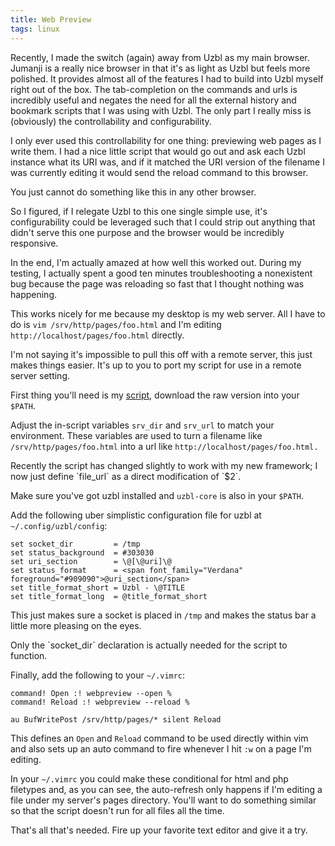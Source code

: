 ```yaml
---
title: Web Preview
tags: linux
---
```


Recently, I made the switch (again) away from Uzbl as my main browser. 
Jumanji is a really nice browser in that it's as light as Uzbl but feels 
more polished. It provides almost all of the features I had to build 
into Uzbl myself right out of the box. The tab-completion on the 
commands and urls is incredibly useful and negates the need for all the 
external history and bookmark scripts that I was using with Uzbl. The 
only part I really miss is (obviously) the controllability and 
configurability.

I only ever used this controllability for one thing: previewing web 
pages as I write them. I had a nice little script that would go out and 
ask each Uzbl instance what its URI was, and if it matched the URI 
version of the filename I was currently editing it would send the reload 
command to this browser.

You just cannot do something like this in any other browser.

So I figured, if I relegate Uzbl to this one single simple use, it's 
configurability could be leveraged such that I could strip out anything 
that didn't serve this one purpose and the browser would be incredibly 
responsive.

In the end, I'm actually amazed at how well this worked out. During my 
testing, I actually spent a good ten minutes troubleshooting a 
nonexistent bug because the page was reloading so fast that I thought 
nothing was happening.

This works nicely for me because my desktop is my web server. All I have 
to do is `vim /srv/http/pages/foo.html` and I'm editing 
`http://localhost/pages/foo.html` directly.

<div class="well">
I'm not saying it's impossible to pull this off with a remote server, 
this just makes things easier. It's up to you to port my script for use 
in a remote server setting.
</div>

First thing you'll need is my 
[script](http://github.com/pbrisbin/scripts/blob/master/webpreview), 
download the raw version into your `$PATH`.

Adjust the in-script variables `srv_dir` and `srv_url` to match your 
environment. These variables are used to turn a filename like 
`/srv/http/pages/foo.html` into a url like 
`http://localhost/pages/foo.html.`

<div class="well">
Recently the script has changed slightly to work with my new framework; 
I now just define `file_url` as a direct modification of `$2`.
</div>

Make sure you've got uzbl installed and `uzbl-core` is also in your 
`$PATH`.

Add the following uber simplistic configuration file for uzbl at 
`~/.config/uzbl/config`:

    set socket_dir         = /tmp
    set status_background  = #303030
    set uri_section        = \@[\@uri]\@
    set status_format      = <span font_family="Verdana" foreground="#909090">@uri_section</span>
    set title_format_short = Uzbl - \@TITLE
    set title_format_long  = @title_format_short

This just makes sure a socket is placed in `/tmp` and makes the status 
bar a little more pleasing on the eyes.

<div class="well">
Only the `socket_dir` declaration is actually needed for the script to 
function.
</div>

Finally, add the following to your `~/.vimrc`:

```vim
command! Open :! webpreview --open %
command! Reload :! webpreview --reload %

au BufWritePost /srv/http/pages/* silent Reload
```

This defines an `Open` and `Reload` command to be used directly within 
vim and also sets up an auto command to fire whenever I hit `:w` on a 
page I'm editing.

In your `~/.vimrc` you could make these conditional for html and php 
filetypes and, as you can see, the auto-refresh only happens if I'm 
editing a file under my server's pages directory. You'll want to do 
something similar so that the script doesn't run for all files all the 
time.

That's all that's needed. Fire up your favorite text editor and give it 
a try.
